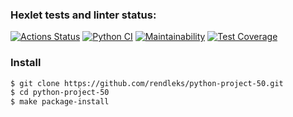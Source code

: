 ### Hexlet tests and linter status:
[![Actions Status](https://github.com/rendleks/python-project-50/workflows/hexlet-check/badge.svg)](https://github.com/rendleks/python-project-50/actions) [![Python CI](https://github.com/rendleks/python-project-50/actions/workflows/pyci.yml/badge.svg)](https://github.com/rendleks/python-project-50/actions/workflows/pyci.yml) [![Maintainability](https://api.codeclimate.com/v1/badges/3890c16b83247e8ba846/maintainability)](https://codeclimate.com/github/rendleks/python-project-50/maintainability) [![Test Coverage](https://api.codeclimate.com/v1/badges/3890c16b83247e8ba846/test_coverage)](https://codeclimate.com/github/rendleks/python-project-50/test_coverage)

### Install

```bash
$ git clone https://github.com/rendleks/python-project-50.git 
$ cd python-project-50
$ make package-install
```
